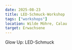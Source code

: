 ```yaml
---
date: 2025-08-23
title: LED-Schmuck-Workshop
tags: ["workshops"]
location: Wilde Möhre, Calau
target: Erwachsene
---
```


Glow Up: LED-Schmuck

